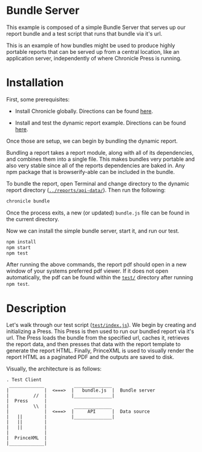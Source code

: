 # Bundle Server

This example is composed of a simple Bundle Server that serves up our report bundle and a test script that runs that bundle via it's url.

This is an example of how bundles might be used to produce highly portable reports that can be served up from a central location, like an application server, independently of where Chronicle Press is running.

# Installation

First, some prerequisites:

- Install Chronicle globally. Directions can be found [here](../../).

- Install and test the dynamic report example. Directions can be found [here](../reports/api-data/).

Once those are setup, we can begin by bundling the dynamic report.

Bundling a report takes a report module, along with all of its dependencies, and combines them into a single file. This makes bundles very portable and also very stable since all of the reports dependencies are baked in. Any npm package that is browserify-able can be included in the bundle.

To bundle the report, open Terminal and change directory to the dynamic report directory ([`../reports/api-data/`](../reports/api-data/)). Then run the following:

```sh
chronicle bundle
```

Once the process exits, a new (or updated) `bundle.js` file can be found in the current directory.

Now we can install the simple bundle server, start it, and run our test.

```sh
npm install
npm start
npm test
```

After running the above commands, the report pdf should open in a new window of your systems preferred pdf viewer. If it does not open automatically, the pdf can be found within the [`test/`](test/) directory after running `npm test`.

# Description

Let's walk through our test script ([`test/index.js`](test/index.js)). We begin by creating and initializing a Press. This Press is then used to run our bundled report via it's url. The Press loads the bundle from the specified url, caches it, retrieves the report data, and then presses that data with the report template to generate the report HTML. Finally, PrinceXML is used to visually render the report HTML as a paginated PDF and the outputs are saved to disk.

Visually, the architecture is as follows:

```
. Test Client
 _____________           ______________
|             |  <===>  |   bundle.js  |  Bundle server
|         //  |         |______________|
|  Press      |
|         \\  |          ______________
|             |  <===>  |     API      |  Data source
|   ||        |         |______________|
|   ||        |
|   ||        |
|             |
|  PrinceXML  |
|_____________|
```
